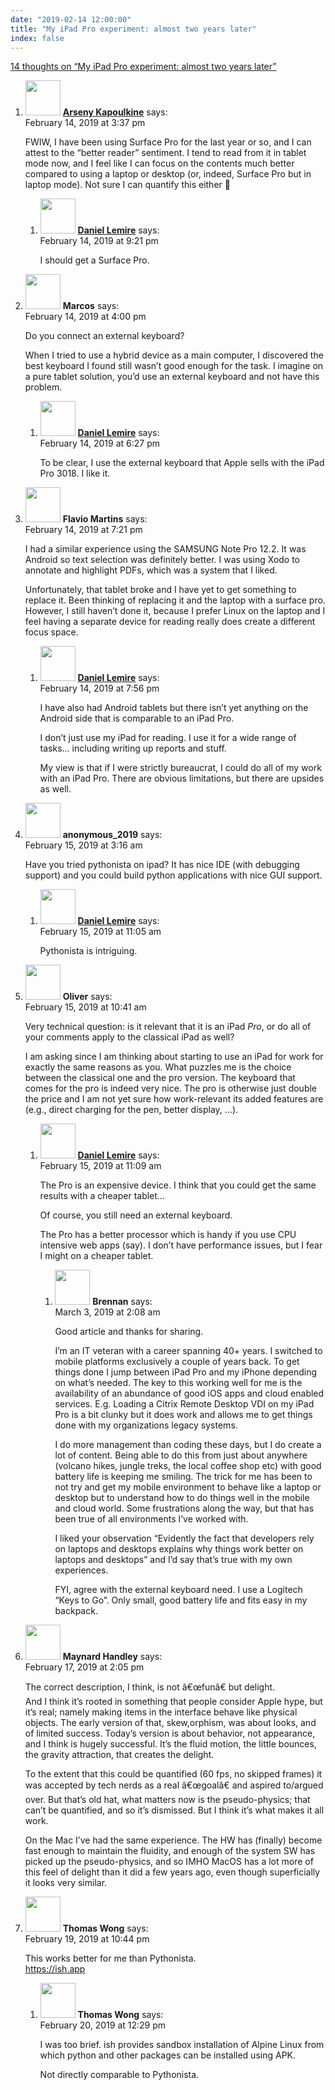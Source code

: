 ```yaml
---
date: "2019-02-14 12:00:00"
title: "My iPad Pro experiment: almost two years later"
index: false
---
```


[14 thoughts on &ldquo;My iPad Pro experiment: almost two years later&rdquo;](/lemire/blog/2019/02-14-my-ipad-pro-experiment-almost-two-years-later)

<ol class="comment-list">
<li id="comment-388230" class="comment even thread-even depth-1 parent">
<div class="comment-author vcard">
<img alt src="https://secure.gravatar.com/avatar/b6b1c2c000b5e36a035cc78ff8f071d3?s=56&#038;d=mm&#038;r=g" srcset="https://secure.gravatar.com/avatar/b6b1c2c000b5e36a035cc78ff8f071d3?s=112&#038;d=mm&#038;r=g 2x" class="avatar avatar-56 photo" height="56" width="56" decoding="async" /> <b class="fn"><a href="https://zeuxcg.org" class="url" rel="ugc external nofollow">Arseny Kapoulkine</a></b> <span class="says">says:</span> </div>
<div class="comment-metadata"><time datetime="2019-02-14T15:37:24+00:00">February 14, 2019 at 3:37 pm</time></a> </div>
<div class="comment-content">
<p>FWIW, I have been using Surface Pro for the last year or so, and I can attest to the &ldquo;better reader&rdquo; sentiment. I tend to read from it in tablet mode now, and I feel like I can focus on the contents much better compared to using a laptop or desktop (or, indeed, Surface Pro but in laptop mode). Not sure I can quantify this either 🙂</p>
</div>
<ol class="children">
<li id="comment-388306" class="comment byuser comment-author-lemire bypostauthor odd alt depth-2">
<div class="comment-author vcard">
<img alt src="https://secure.gravatar.com/avatar/2ca999bef9535950f5b84281a4dab006?s=56&#038;d=mm&#038;r=g" srcset="https://secure.gravatar.com/avatar/2ca999bef9535950f5b84281a4dab006?s=112&#038;d=mm&#038;r=g 2x" class="avatar avatar-56 photo" height="56" width="56" decoding="async" /> <b class="fn"><a href="https://lemire.me/en/" class="url" rel="ugc">Daniel Lemire</a></b> <span class="says">says:</span> </div>
<div class="comment-metadata"><time datetime="2019-02-14T21:21:36+00:00">February 14, 2019 at 9:21 pm</time></a> </div>
<div class="comment-content">
<p>I should get a Surface Pro.</p>
</div>
</li>
</ol>
</li>
<li id="comment-388233" class="comment even thread-odd thread-alt depth-1 parent">
<div class="comment-author vcard">
<img alt src="https://secure.gravatar.com/avatar/e78675b7e14ff382f494ca2c63b84e80?s=56&#038;d=mm&#038;r=g" srcset="https://secure.gravatar.com/avatar/e78675b7e14ff382f494ca2c63b84e80?s=112&#038;d=mm&#038;r=g 2x" class="avatar avatar-56 photo" height="56" width="56" loading="lazy" decoding="async" /> <b class="fn">Marcos</b> <span class="says">says:</span> </div>
<div class="comment-metadata"><time datetime="2019-02-14T16:00:55+00:00">February 14, 2019 at 4:00 pm</time></a> </div>
<div class="comment-content">
<p>Do you connect an external keyboard?</p>
<p>When I tried to use a hybrid device as a main computer, I discovered the best keyboard I found still wasn&rsquo;t good enough for the task. I imagine on a pure tablet solution, you&rsquo;d use an external keyboard and not have this problem.</p>
</div>
<ol class="children">
<li id="comment-388257" class="comment byuser comment-author-lemire bypostauthor odd alt depth-2">
<div class="comment-author vcard">
<img alt src="https://secure.gravatar.com/avatar/2ca999bef9535950f5b84281a4dab006?s=56&#038;d=mm&#038;r=g" srcset="https://secure.gravatar.com/avatar/2ca999bef9535950f5b84281a4dab006?s=112&#038;d=mm&#038;r=g 2x" class="avatar avatar-56 photo" height="56" width="56" loading="lazy" decoding="async" /> <b class="fn"><a href="https://lemire.me/en/" class="url" rel="ugc">Daniel Lemire</a></b> <span class="says">says:</span> </div>
<div class="comment-metadata"><time datetime="2019-02-14T18:27:11+00:00">February 14, 2019 at 6:27 pm</time></a> </div>
<div class="comment-content">
<p>To be clear, I use the external keyboard that Apple sells with the iPad Pro 3018. I like it.</p>
</div>
</li>
</ol>
</li>
<li id="comment-388268" class="comment even thread-even depth-1 parent">
<div class="comment-author vcard">
<img alt src="https://secure.gravatar.com/avatar/6ecac9760aa261c474f46fab7a2e36f0?s=56&#038;d=mm&#038;r=g" srcset="https://secure.gravatar.com/avatar/6ecac9760aa261c474f46fab7a2e36f0?s=112&#038;d=mm&#038;r=g 2x" class="avatar avatar-56 photo" height="56" width="56" loading="lazy" decoding="async" /> <b class="fn">Flavio Martins</b> <span class="says">says:</span> </div>
<div class="comment-metadata"><time datetime="2019-02-14T19:21:11+00:00">February 14, 2019 at 7:21 pm</time></a> </div>
<div class="comment-content">
<p>I had a similar experience using the SAMSUNG Note Pro 12.2. It was Android so text selection was definitely better. I was using Xodo to annotate and highlight PDFs, which was a system that I liked.</p>
<p>Unfortunately, that tablet broke and I have yet to get something to replace it. Been thinking of replacing it and the laptop with a surface pro. However, I still haven&rsquo;t done it, because I prefer Linux on the laptop and I feel having a separate device for reading really does create a different focus space.</p>
</div>
<ol class="children">
<li id="comment-388281" class="comment byuser comment-author-lemire bypostauthor odd alt depth-2">
<div class="comment-author vcard">
<img alt src="https://secure.gravatar.com/avatar/2ca999bef9535950f5b84281a4dab006?s=56&#038;d=mm&#038;r=g" srcset="https://secure.gravatar.com/avatar/2ca999bef9535950f5b84281a4dab006?s=112&#038;d=mm&#038;r=g 2x" class="avatar avatar-56 photo" height="56" width="56" loading="lazy" decoding="async" /> <b class="fn"><a href="https://lemire.me/en/" class="url" rel="ugc">Daniel Lemire</a></b> <span class="says">says:</span> </div>
<div class="comment-metadata"><time datetime="2019-02-14T19:56:10+00:00">February 14, 2019 at 7:56 pm</time></a> </div>
<div class="comment-content">
<p>I have also had Android tablets but there isn&rsquo;t yet anything on the Android side that is comparable to an iPad Pro.</p>
<p>I don&rsquo;t just use my iPad for reading. I use it for a wide range of tasks&#8230; including writing up reports and stuff.</p>
<p>My view is that if I were strictly bureaucrat, I could do all of my work with an iPad Pro. There are obvious limitations, but there are upsides as well.</p>
</div>
</li>
</ol>
</li>
<li id="comment-388510" class="comment even thread-odd thread-alt depth-1 parent">
<div class="comment-author vcard">
<img alt src="https://secure.gravatar.com/avatar/a0e950b7a86cdf6eb659ee22d3769b64?s=56&#038;d=mm&#038;r=g" srcset="https://secure.gravatar.com/avatar/a0e950b7a86cdf6eb659ee22d3769b64?s=112&#038;d=mm&#038;r=g 2x" class="avatar avatar-56 photo" height="56" width="56" loading="lazy" decoding="async" /> <b class="fn">anonymous_2019</b> <span class="says">says:</span> </div>
<div class="comment-metadata"><time datetime="2019-02-15T03:16:20+00:00">February 15, 2019 at 3:16 am</time></a> </div>
<div class="comment-content">
<p>Have you tried pythonista on ipad? It has nice IDE (with debugging support) and you could build python applications with nice GUI support.</p>
</div>
<ol class="children">
<li id="comment-388682" class="comment byuser comment-author-lemire bypostauthor odd alt depth-2">
<div class="comment-author vcard">
<img alt src="https://secure.gravatar.com/avatar/2ca999bef9535950f5b84281a4dab006?s=56&#038;d=mm&#038;r=g" srcset="https://secure.gravatar.com/avatar/2ca999bef9535950f5b84281a4dab006?s=112&#038;d=mm&#038;r=g 2x" class="avatar avatar-56 photo" height="56" width="56" loading="lazy" decoding="async" /> <b class="fn"><a href="https://lemire.me/en/" class="url" rel="ugc">Daniel Lemire</a></b> <span class="says">says:</span> </div>
<div class="comment-metadata"><time datetime="2019-02-15T11:05:03+00:00">February 15, 2019 at 11:05 am</time></a> </div>
<div class="comment-content">
<p>Pythonista is intriguing.</p>
</div>
</li>
</ol>
</li>
<li id="comment-388678" class="comment even thread-even depth-1 parent">
<div class="comment-author vcard">
<img alt src="https://secure.gravatar.com/avatar/6172d0f9ed9d3f8eccd740f3362750ed?s=56&#038;d=mm&#038;r=g" srcset="https://secure.gravatar.com/avatar/6172d0f9ed9d3f8eccd740f3362750ed?s=112&#038;d=mm&#038;r=g 2x" class="avatar avatar-56 photo" height="56" width="56" loading="lazy" decoding="async" /> <b class="fn">Oliver</b> <span class="says">says:</span> </div>
<div class="comment-metadata"><time datetime="2019-02-15T10:41:01+00:00">February 15, 2019 at 10:41 am</time></a> </div>
<div class="comment-content">
<p>Very technical question: is it relevant that it is an iPad <em>Pro</em>, or do all of your comments apply to the classical iPad as well?</p>
<p>I am asking since I am thinking about starting to use an iPad for work for exactly the same reasons as you. What puzzles me is the choice between the classical one and the pro version. The keyboard that comes for the pro is indeed very nice. The pro is otherwise just double the price and I am not yet sure how work-relevant its added features are (e.g., direct charging for the pen, better display, &#8230;).</p>
</div>
<ol class="children">
<li id="comment-388683" class="comment byuser comment-author-lemire bypostauthor odd alt depth-2 parent">
<div class="comment-author vcard">
<img alt src="https://secure.gravatar.com/avatar/2ca999bef9535950f5b84281a4dab006?s=56&#038;d=mm&#038;r=g" srcset="https://secure.gravatar.com/avatar/2ca999bef9535950f5b84281a4dab006?s=112&#038;d=mm&#038;r=g 2x" class="avatar avatar-56 photo" height="56" width="56" loading="lazy" decoding="async" /> <b class="fn"><a href="https://lemire.me/en/" class="url" rel="ugc">Daniel Lemire</a></b> <span class="says">says:</span> </div>
<div class="comment-metadata"><time datetime="2019-02-15T11:09:17+00:00">February 15, 2019 at 11:09 am</time></a> </div>
<div class="comment-content">
<p>The Pro is an expensive device. I think that you could get the same results with a cheaper tablet&#8230;</p>
<p>Of course, you still need an external keyboard.</p>
<p>The Pro has a better processor which is handy if you use CPU intensive web apps (say). I don&rsquo;t have performance issues, but I fear I might on a cheaper tablet.</p>
</div>
<ol class="children">
<li id="comment-392566" class="comment even depth-3">
<div class="comment-author vcard">
<img alt src="https://secure.gravatar.com/avatar/b87dd57f3e5a82f0ddb2a25dea29ba8a?s=56&#038;d=mm&#038;r=g" srcset="https://secure.gravatar.com/avatar/b87dd57f3e5a82f0ddb2a25dea29ba8a?s=112&#038;d=mm&#038;r=g 2x" class="avatar avatar-56 photo" height="56" width="56" loading="lazy" decoding="async" /> <b class="fn">Brennan</b> <span class="says">says:</span> </div>
<div class="comment-metadata"><time datetime="2019-03-03T02:08:36+00:00">March 3, 2019 at 2:08 am</time></a> </div>
<div class="comment-content">
<p>Good article and thanks for sharing.</p>
<p>I&rsquo;m an IT veteran with a career spanning 40+ years. I switched to mobile platforms exclusively a couple of years back. To get things done I jump between iPad Pro and my iPhone depending on what&rsquo;s needed. The key to this working well for me is the availability of an abundance of good iOS apps and cloud enabled services. E.g. Loading a Citrix Remote Desktop VDI on my iPad Pro is a bit clunky but it does work and allows me to get things done with my organizations legacy systems.</p>
<p>I do more management than coding these days, but I do create a lot of content. Being able to do this from just about anywhere (volcano hikes, jungle treks, the local coffee shop etc) with good battery life is keeping me smiling. The trick for me has been to not try and get my mobile environment to behave like a laptop or desktop but to understand how to do things well in the mobile and cloud world. Some frustrations along the way, but that has been true of all environments I&rsquo;ve worked with.</p>
<p>I liked your observation &ldquo;Evidently the fact that developers rely on laptops and desktops explains why things work better on laptops and desktops&rdquo; and I&rsquo;d say that&rsquo;s true with my own experiences.</p>
<p>FYI, agree with the external keyboard need. I use a Logitech &ldquo;Keys to Go&rdquo;. Only small, good battery life and fits easy in my backpack.</p>
</div>
</li>
</ol>
</li>
</ol>
</li>
<li id="comment-389290" class="comment odd alt thread-odd thread-alt depth-1">
<div class="comment-author vcard">
<img alt src="https://secure.gravatar.com/avatar/e6874da859bb0b7598340709b6361a77?s=56&#038;d=mm&#038;r=g" srcset="https://secure.gravatar.com/avatar/e6874da859bb0b7598340709b6361a77?s=112&#038;d=mm&#038;r=g 2x" class="avatar avatar-56 photo" height="56" width="56" loading="lazy" decoding="async" /> <b class="fn">Maynard Handley</b> <span class="says">says:</span> </div>
<div class="comment-metadata"><time datetime="2019-02-17T14:05:15+00:00">February 17, 2019 at 2:05 pm</time></a> </div>
<div class="comment-content">
<p>The correct description, I think, is not â€œfunâ€ but delight.<br/>
And I think it&rsquo;s rooted in something that people consider Apple hype, but it&rsquo;s real; namely making items in the interface behave like physical objects. The early version of that, skew,orphism, was about looks, and of limited success. Today&rsquo;s version is about behavior, not appearance, and I think is hugely successful. It&rsquo;s the fluid motion, the little bounces, the gravity attraction, that creates the delight.</p>
<p>To the extent that this could be quantified (60 fps, no skipped frames) it was accepted by tech nerds as a real â€œgoalâ€ and aspired to/argued over. But that&rsquo;s old hat, what matters now is the pseudo-physics; that can&rsquo;t be quantified, and so it&rsquo;s dismissed. But I think it&rsquo;s what makes it all work.</p>
<p>On the Mac I&rsquo;ve had the same experience. The HW has (finally) become fast enough to maintain the fluidity, and enough of the system SW has picked up the pseudo-physics, and so IMHO MacOS has a lot more of this feel of delight than it did a few years ago, even though superficially it looks very similar.</p>
</div>
</li>
<li id="comment-389790" class="comment even thread-even depth-1 parent">
<div class="comment-author vcard">
<img alt src="https://secure.gravatar.com/avatar/94f21d840b89e1385cb6108e1ddb68e5?s=56&#038;d=mm&#038;r=g" srcset="https://secure.gravatar.com/avatar/94f21d840b89e1385cb6108e1ddb68e5?s=112&#038;d=mm&#038;r=g 2x" class="avatar avatar-56 photo" height="56" width="56" loading="lazy" decoding="async" /> <b class="fn">Thomas Wong</b> <span class="says">says:</span> </div>
<div class="comment-metadata"><time datetime="2019-02-19T22:44:55+00:00">February 19, 2019 at 10:44 pm</time></a> </div>
<div class="comment-content">
<p>This works better for me than Pythonista.<br/>
<a href="https://ish.app" rel="nofollow ugc">https://ish.app</a></p>
</div>
<ol class="children">
<li id="comment-389982" class="comment odd alt depth-2">
<div class="comment-author vcard">
<img alt src="https://secure.gravatar.com/avatar/94f21d840b89e1385cb6108e1ddb68e5?s=56&#038;d=mm&#038;r=g" srcset="https://secure.gravatar.com/avatar/94f21d840b89e1385cb6108e1ddb68e5?s=112&#038;d=mm&#038;r=g 2x" class="avatar avatar-56 photo" height="56" width="56" loading="lazy" decoding="async" /> <b class="fn">Thomas Wong</b> <span class="says">says:</span> </div>
<div class="comment-metadata"><time datetime="2019-02-20T12:29:40+00:00">February 20, 2019 at 12:29 pm</time></a> </div>
<div class="comment-content">
<p>I was too brief. ish provides sandbox installation of Alpine Linux from which python and other packages can be installed using APK.</p>
<p>Not directly comparable to Pythonista.</p>
</div>
</li>
</ol>
</li>
</ol>
